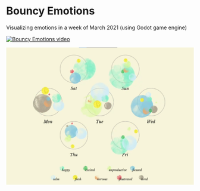 # Bouncy Emotions

Visualizing emotions in a week of March 2021 (using Godot game engine)

[![Bouncy Emotions video]({README-stuff/emotions.png})]({README-stuff/emotions.mp4} "Bouncy Emotions video")

![Bouncy Emotions screenshot](README-stuff/emotions.png)
